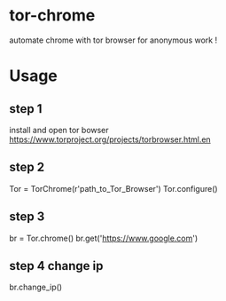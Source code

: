 # tor-chrome
automate chrome with tor browser for anonymous work !

# Usage

## step 1

install and open tor bowser https://www.torproject.org/projects/torbrowser.html.en

## step 2 

Tor = TorChrome(r'path_to_Tor_Browser')
Tor.configure()

## step 3

br = Tor.chrome()
br.get('https://www.google.com')

## step 4 change ip 

br.change_ip()
